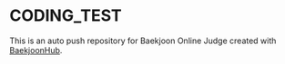 # CODING_TEST
This is an auto push repository for Baekjoon Online Judge created with [BaekjoonHub](https://github.com/BaekjoonHub/BaekjoonHub).
